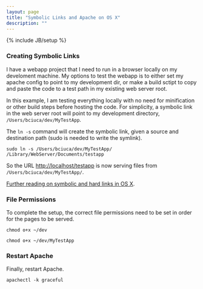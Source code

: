 ```yaml
---
layout: page
title: "Symbolic Links and Apache on OS X"
description: ""
---
```

{% include JB/setup %}

### Creating Symbolic Links

I have a webapp project that I need to run in a browser locally on my develoment machine. My options to test the webapp is to either set my apache config to point to my development dir, or make a build sctipt to copy and paste the code to a test path in my existing web server root.

In this example, I am testing everything locally with no need for minification or other build steps before hosting the code. For simplicity, a symbolic link in the web server root will point to my development directory, `/Users/bciuca/dev/MyTestApp`.

The `ln -s` command will create the symbolic link, given a source and destination path (sudo is needed to write the symlink).

`sudo ln -s /Users/bciuca/dev/MyTestApp/ /Library/WebServer/Documents/testapp`

So the URL [http://localhost/testapp]() is now serving files from `/Users/bciuca/dev/MyTestApp/`.


[Further reading on symbolic and hard links in OS X](http://gigaom.com/2011/04/27/how-to-create-and-use-symlinks-on-a-mac/).


### File Permissions

To complete the setup, the correct file permissions need to be set in order for the pages to be served.

`chmod o+x ~/dev`

`chmod o+x ~/dev/MyTestApp`


### Restart Apache

Finally, restart Apache. 

`apachectl -k graceful`